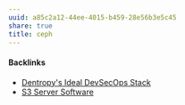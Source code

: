 ```yaml
---
uuid: a85c2a12-44ee-4015-b459-28e56b3e5c45
share: true
title: ceph
---
```

#### Backlinks

* [Dentropy's Ideal DevSecOps Stack](/406a13ea-5f64-440a-b454-6b43afe9e0d5)
* [S3 Server Software](/a5775d07-c101-43c4-a9f3-53263119419e)